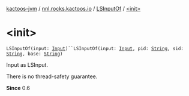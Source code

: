 [kactoos-jvm](../../index.md) / [nnl.rocks.kactoos.io](../index.md) / [LSInputOf](index.md) / [&lt;init&gt;](.)

# &lt;init&gt;

`LSInputOf(input: `[`Input`](../../nnl.rocks.kactoos/-input/index.md)`)``LSInputOf(input: `[`Input`](../../nnl.rocks.kactoos/-input/index.md)`, pid: `[`String`](https://kotlinlang.org/api/latest/jvm/stdlib/kotlin/-string/index.html)`, sid: `[`String`](https://kotlinlang.org/api/latest/jvm/stdlib/kotlin/-string/index.html)`, base: `[`String`](https://kotlinlang.org/api/latest/jvm/stdlib/kotlin/-string/index.html)`)`

Input as LSInput.

There is no thread-safety guarantee.

**Since**
0.6

